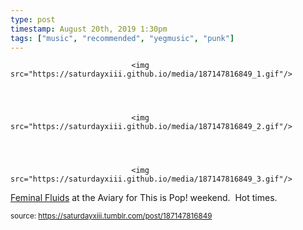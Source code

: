 ```yaml
---
type: post
timestamp: August 20th, 2019 1:30pm
tags: ["music", "recommended", "yegmusic", "punk"]
---
```



                               <img src="https://saturdayxiii.github.io/media/187147816849_1.gif"/>
                           

                                                                                                                           

                               <img src="https://saturdayxiii.github.io/media/187147816849_2.gif"/>
                           

                                                                                                                           

                               <img src="https://saturdayxiii.github.io/media/187147816849_3.gif"/>
                           

                                                                                                                      
<a href="https://feminalfluids.bandcamp.com" target="_blank">Feminal Fluids</a> at the Aviary for This is Pop! weekend.  Hot times.
 
                                    
                
                
                
                
                                
<small>source: https://saturdayxiii.tumblr.com/post/187147816849</small>